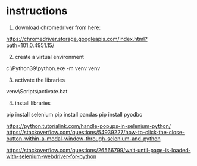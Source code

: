 # instructions

1. download chromedriver from here:

https://chromedriver.storage.googleapis.com/index.html?path=101.0.4951.15/

2. create a virtual environment

c:\Python39\python.exe -m venv venv

3. activate the libraries

venv\Scripts\activate.bat

4. install libraries

pip install selenium
pip install pandas
pip install pyodbc



https://python.tutorialink.com/handle-popups-in-selenium-python/
https://stackoverflow.com/questions/54939227/how-to-click-the-close-button-within-a-modal-window-through-selenium-and-python

https://stackoverflow.com/questions/26566799/wait-until-page-is-loaded-with-selenium-webdriver-for-python
